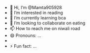 - 👋 Hi, I’m @Mamta905928
- 👀 I’m interested in reading 
- 🌱 I’m currently learning bca
- 💞️ I’m looking to collaborate on eating
- 📫 How to reach me on niwali road
- 😄 Pronouns: ...
- 
- ⚡ Fun fact: ...

<!---
Mamta905928/Mamta905928 is a ✨ special ✨ repository because its `README.md` (this file) appears on your GitHub profile.
You can click the Preview link to take a look at your changes.
--->
